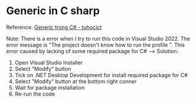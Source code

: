 # Generic in C sharp

Reference:
[Generic trong C# - tuhocict](https://tuhocict.com/generic-trong-csharp/)

Note:
There is a error when I try to run this code in Visual Studio 2022. 
The error message is "The project doesn't know how to run the profile <profile-name>".
This error caused by lacking of some required package for C#
--> Solution: 
1. Open Visual Studio Installer
2. Select "Modify" button
3. Tick on .NET Desktop Development for install required package for C# 
4. Select "Modify" button at the bottom right conner
5. Wait for package installation
6. Re-run the code
